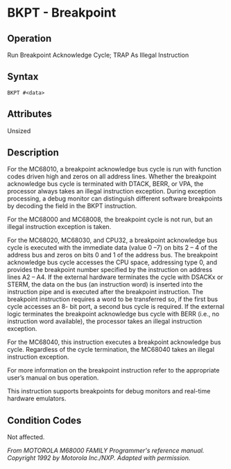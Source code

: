 # BKPT - Breakpoint

## Operation 
Run Breakpoint Acknowledge Cycle; TRAP As Illegal Instruction

## Syntax
```assembly
BKPT #<data>
```

## Attributes
Unsized

## Description
For the MC68010, a breakpoint acknowledge bus cycle is run with function codes driven high and zeros on all address
lines. Whether the breakpoint acknowledge bus cycle is terminated with DTACK, BERR, or VPA, the processor always takes
an illegal instruction exception. During exception processing, a debug monitor can distinguish different software
breakpoints by decoding the field in the BKPT instruction.

For the MC68000 and MC68008, the breakpoint cycle is not run, but an illegal instruction exception is taken.

For the MC68020, MC68030, and CPU32, a breakpoint acknowledge bus cycle is executed with the immediate data
(value 0 –7) on bits 2 – 4 of the address bus and zeros on bits 0 and 1 of the address bus. The breakpoint acknowledge
bus cycle accesses the CPU space, addressing type 0, and provides the breakpoint number specified by the instruction on
address lines A2 – A4. If the external hardware terminates the cycle with DSACKx or STERM, the data on the bus (an
instruction word) is inserted into the instruction pipe and is executed after the breakpoint instruction. The breakpoint
instruction requires a word to be transferred so, if the first bus cycle accesses an 8- bit port, a second bus cycle is
required. If the external logic terminates the breakpoint acknowledge bus cycle with BERR (i.e., no instruction word
available), the processor takes an illegal instruction exception.

For the MC68040, this instruction executes a breakpoint acknowledge bus cycle. Regardless of the cycle termination, the
MC68040 takes an illegal instruction exception.

For more information on the breakpoint instruction refer to the appropriate user’s manual on bus operation.

This instruction supports breakpoints for debug monitors and real-time hardware emulators.

## Condition Codes
Not affected.

*From MOTOROLA M68000 FAMILY Programmer's reference manual. Copyright 1992 by Motorola Inc./NXP. Adapted with permission.*